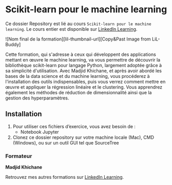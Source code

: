 # Scikit-learn pour le machine learning

Ce dossier Repository est lié au cours `Scikit-learn pour le machine learning`. Le cours entier est disponible sur [LinkedIn Learning][lil-course-url].

![Nom final de la formation][lil-thumbnail-url][Copy&Past Image from LiL-Buddy] 

Cette formation, qui s'adresse à ceux qui développent des applications mettant en œuvre le machine learning, va vous permettre de découvrir la bibliothèque scikit-learn pour langage Python, largement adoptée grâce à sa simplicité d'utilisation. Avec Madjid Khichane, et après avoir abordé les bases de la data science et du machine learning, vous procéderez à l'installation des outils indispensables, puis vous verrez comment mettre en œuvre et appliquer la régression linéaire et le clustering. Vous apprendrez également les méthodes de réduction de dimensionnalité ainsi que la gestion des hyperparamètres.
## Installation

1. Pour utiliser ces fichiers d’exercice, vous avez besoin de : 
   - Notebook Jupyter
2. Clonez ce dossier repository sur votre machine locale (Mac), CMD (Windows), ou sur un outil GUI tel que SourceTree 

### Formateur

**Madjid Khichane** 

Retrouvez mes autres formations sur [LinkedIn Learning][lil-URL-trainer].

[lil-course-url]: 
[lil-thumbnail-url]:
[lil-URL-trainer]: https://www.linkedin.com/learning/instructors/madjid-khichane
